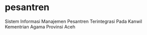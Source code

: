 # pesantren
 Sistem Informasi Manajemen Pesantren Terintegrasi Pada Kanwil Kementrian Agama Provinsi Aceh
